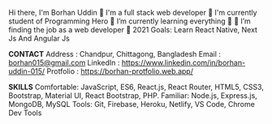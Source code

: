 Hi there, I'm Borhan Uddin 👋
I'm a full stack web developer
🔭 I'm currently student of Programming Hero
🌱 I’m currently learning everything 🤣
👯 I’m finding the job as a web developer
🥅 2021 Goals: Learn React Native, Next Js And Angular Js

**CONTACT**
Address   : Chandpur, Chittagong, Bangladesh
Email     : borhan015@gmail.com
LinkedIn  : https://www.linkedin.com/in/borhan-uddin-015/
Protfolio : https://borhan-protfolio.web.app/

**SKILLS**
Comfortable: JavaScript, ES6, React.js, React Router, HTML5, CSS3, Bootstrap, Material UI, React
Bootstrap, PHP.
Familiar: Node.js, Express.js, MongoDB, MySQL
Tools: Git, Firebase, Heroku, Netlify, VS Code, Chrome Dev Tools
